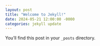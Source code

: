 ```yaml
---
layout: post
title: "Welcome to Jekyll!"
date: 2024-05-21 12:00:00 -0000
categories: jekyll update
---
```


You’ll find this post in your `_posts` directory.
